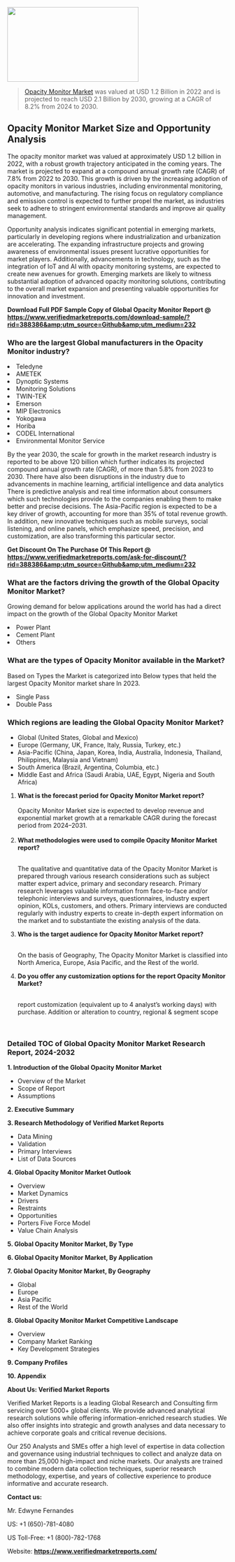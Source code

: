 <img src="https://ffe5etoiles.com/wp-content/uploads/2024/12/MST1-300x171.png" alt="" width="300" height="171" class="alignnone size-medium wp-image-20088" /><blockquote><p><p><a href="https://www.verifiedmarketreports.com/download-sample/?rid=388386&utm_source=Github&utm_medium=232" target="_blank">Opacity Monitor Market</a> was valued at USD 1.2 Billion in 2022 and is projected to reach USD 2.1 Billion by 2030, growing at a CAGR of 8.2% from 2024 to 2030.</p></blockquote><p><h2>Opacity Monitor Market Size and Opportunity Analysis</h2><p>The opacity monitor market was valued at approximately USD 1.2 billion in 2022, with a robust growth trajectory anticipated in the coming years. The market is projected to expand at a compound annual growth rate (CAGR) of 7.8% from 2022 to 2030. This growth is driven by the increasing adoption of opacity monitors in various industries, including environmental monitoring, automotive, and manufacturing. The rising focus on regulatory compliance and emission control is expected to further propel the market, as industries seek to adhere to stringent environmental standards and improve air quality management.</p><p>Opportunity analysis indicates significant potential in emerging markets, particularly in developing regions where industrialization and urbanization are accelerating. The expanding infrastructure projects and growing awareness of environmental issues present lucrative opportunities for market players. Additionally, advancements in technology, such as the integration of IoT and AI with opacity monitoring systems, are expected to create new avenues for growth. Emerging markets are likely to witness substantial adoption of advanced opacity monitoring solutions, contributing to the overall market expansion and presenting valuable opportunities for innovation and investment.</p></p><p class=""><strong>Download Full PDF Sample Copy of Global Opacity Monitor Report @ <a href="https://www.verifiedmarketreports.com/download-sample/?rid=388386&amp;utm_source=Github&amp;utm_medium=232" target="_blank">https://www.verifiedmarketreports.com/download-sample/?rid=388386&amp;utm_source=Github&amp;utm_medium=232</a></strong></p><h3 id="" class="">Who are the largest Global manufacturers in the Opacity Monitor industry?</h3><p><li>Teledyne</li><li> AMETEK</li><li> Dynoptic Systems</li><li> Monitoring Solutions</li><li> TWIN-TEK</li><li> Emerson</li><li> MIP Electronics</li><li> Yokogawa</li><li> Horiba</li><li> CODEL International</li><li> Environmental Monitor Service</li></p><div class=""><div class="" dir="" data-message-author-role="" data-message-id="" data-message-model-slug=""><div class=""><div class=""><div class=""><div class="" dir="" data-message-author-role="" data-message-id="" data-message-model-slug=""><div class=""><div class=""><p>By the year 2030, the scale for growth in the market research industry is reported to be above 120 billion which further indicates its projected compound annual growth rate (CAGR), of more than 5.8% from 2023 to 2030. There have also been disruptions in the industry due to advancements in machine learning, artificial intelligence and data analytics There is predictive analysis and real time information about consumers which such technologies provide to the companies enabling them to make better and precise decisions. The Asia-Pacific region is expected to be a key driver of growth, accounting for more than 35% of total revenue growth. In addition, new innovative techniques such as mobile surveys, social listening, and online panels, which emphasize speed, precision, and customization, are also transforming this particular sector.</p><p><strong>Get Discount On The Purchase Of This Report @&nbsp; <a href="https://www.verifiedmarketreports.com/ask-for-discount/?rid=388386&amp;utm_source=Github&amp;utm_medium=232" target="_blank">https://www.verifiedmarketreports.com/ask-for-discount/?rid=388386&amp;utm_source=Github&amp;utm_medium=232</a></strong></p></div></div></div></div></div></div></div></div><h3 id="" class="">What are the factors driving the growth of the Global Opacity Monitor Market?</h3><p id="" class="">Growing demand for below applications around the world has had a direct impact on the growth of the Global Opacity Monitor Market</p><p id="" class=""><li>Power Plant</li><li> Cement Plant</li><li> Others</li></p><h3 id="" class="">What are the types of Opacity Monitor available in the Market?</h3><p id="" class="">Based on Types the Market is categorized into Below types that held the largest Opacity Monitor market share In 2023.</p><p id="" class=""><li>Single Pass</li><li> Double Pass</li></p><h3 id="" class="">Which regions are leading the Global Opacity Monitor Market?</h3><ul><li>Global (United States, Global and Mexico)</li><li>Europe (Germany, UK, France, Italy, Russia, Turkey, etc.)</li><li>Asia-Pacific (China, Japan, Korea, India, Australia, Indonesia, Thailand, Philippines, Malaysia and Vietnam)</li><li>South America (Brazil, Argentina, Columbia, etc.)</li><li>Middle East and Africa (Saudi Arabia, UAE, Egypt, Nigeria and South Africa)</li></ul><p><ol><li><strong>What is the forecast period for Opacity Monitor Market report?<br /></strong><br /><span data-sheets-root="1" data-sheets-value="{&quot;1&quot;:2,&quot;2&quot;:&quot;XXXX size is expected to develop revenue and exponential market growth at a remarkable CAGR during the forecast period from 2024&ndash;2030.&quot;}" data-sheets-userformat="{&quot;2&quot;:12674,&quot;4&quot;:{&quot;1&quot;:2,&quot;2&quot;:16776960},&quot;10&quot;:2,&quot;11&quot;:0,&quot;15&quot;:&quot;Arial&quot;,&quot;16&quot;:12}">Opacity Monitor Market size is expected to develop revenue and exponential market growth at a remarkable CAGR during the forecast period from 2024&ndash;2031.</span><br /><br /></li><li><strong>What methodologies were used to compile Opacity Monitor Market report?<br /><br /></strong><p>The qualitative and quantitative data of the&nbsp;Opacity Monitor Market is prepared through various research considerations such as subject matter expert advice, primary and secondary research. Primary research leverages valuable information from face-to-face and/or telephonic interviews and surveys, questionnaires, industry expert opinion, KOLs, customers, and others. Primary interviews are conducted regularly with industry experts to create in-depth expert information on the market and to substantiate the existing analysis of the data.&nbsp;</p></li><li><strong>Who is the target audience for Opacity Monitor Market report?<br /><br /></strong><p>On the basis of Geography, The&nbsp;Opacity Monitor Market is classified into North America, Europe, Asia Pacific, and the Rest of the world.</p></li><li><strong>Do you offer any customization options for the report Opacity Monitor Market?<br /><br /></strong><p>report customization (equivalent up to 4 analyst&rsquo;s working days) with purchase. Addition or alteration to country, regional &amp; segment scope</p><p>&nbsp;</p></li></ol></p><h3 id="" class="">Detailed TOC of Global Opacity Monitor Market Research Report, 2024-2032</h3><p id="" class=""><strong>1. Introduction of the Global Opacity Monitor Market</strong></p><ul><li>Overview of the Market</li><li>Scope of Report</li><li>Assumptions</li></ul><p id="" class=""><strong>2. Executive Summary</strong></p><p id="" class=""><strong>3. Research Methodology of&nbsp;Verified Market Reports</strong></p><ul><li>Data Mining</li><li>Validation</li><li>Primary Interviews</li><li>List of Data Sources</li></ul><p id="" class=""><strong>4. Global Opacity Monitor Market Outlook</strong></p><ul><li>Overview</li><li>Market Dynamics</li><li>Drivers</li><li>Restraints</li><li>Opportunities</li><li>Porters Five Force Model</li><li>Value Chain Analysis</li></ul><p id="" class=""><strong>5. Global Opacity Monitor Market, By&nbsp;Type</strong></p><p id="" class=""><strong>6. Global Opacity Monitor Market, By Application</strong></p><p id="" class=""><strong>7. Global Opacity Monitor Market, By Geography</strong></p><ul><li>Global</li><li>Europe</li><li>Asia Pacific</li><li>Rest of the World</li></ul><p id="" class=""><strong>8. Global Opacity Monitor Market Competitive Landscape</strong></p><ul><li>Overview</li><li>Company Market Ranking</li><li>Key Development Strategies</li></ul><p id="" class=""><strong>9. Company Profiles</strong></p><p id="" class=""><strong>10. Appendix</strong></p><p id="" class=""><strong>About Us: Verified Market Reports</strong></p><p id="" class="">Verified Market Reports is a leading Global Research and Consulting firm servicing over 5000+ global clients. We provide advanced analytical research solutions while offering information-enriched research studies. We also offer insights into strategic and growth analyses and data necessary to achieve corporate goals and critical revenue decisions.</p><p id="" class="">Our 250 Analysts and SMEs offer a high level of expertise in data collection and governance using industrial techniques to collect and analyze data on more than 25,000 high-impact and niche markets. Our analysts are trained to combine modern data collection techniques, superior research methodology, expertise, and years of collective experience to produce informative and accurate research.</p><p id="" class=""><strong>Contact us:</strong></p><p id="" class="">Mr. Edwyne Fernandes</p><p id="" class="">US: +1 (650)-781-4080</p><p id="" class="">US Toll-Free: +1 (800)-782-1768</p><p id="" class="">Website: <a target="" data-test-app-aware-link=""><strong>https://www.verifiedmarketreports.com/</strong></a></p>
